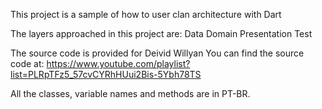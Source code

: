 This project is a sample of how to user clan architecture with Dart

The layers approached in this project are:
Data
Domain
Presentation
Test

The source code is provided for Deivid Willyan
You can find the source code at: https://www.youtube.com/playlist?list=PLRpTFz5_57cvCYRhHUui2Bis-5Ybh78TS

All the classes, variable names and methods are in PT-BR.